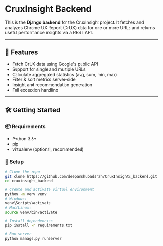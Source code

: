 # CruxInsight Backend

This is the **Django backend** for the CruxInsight project. It fetches and analyzes Chrome UX Report (CrUX) data for one or more URLs and returns useful performance insights via a REST API.

---

## 🚀 Features

- Fetch CrUX data using Google's public API
- Support for single and multiple URLs
- Calculate aggregated statistics (avg, sum, min, max)
- Filter & sort metrics server-side
- Insight and recommendation generation
- Full exception handling

---

## 🛠️ Getting Started

### 📦 Requirements

- Python 3.8+
- pip
- virtualenv (optional, recommended)

### 🔧 Setup

```bash
# Clone the repo
git clone https://github.com/deepanshubadshah/CruxInsights_backend.git
cd cruxinsight_backend

# Create and activate virtual environment
python -m venv venv
# Windows:
venv\Scripts\activate
# Mac/Linux:
source venv/bin/activate

# Install dependencies
pip install -r requirements.txt

# Run server
python manage.py runserver
